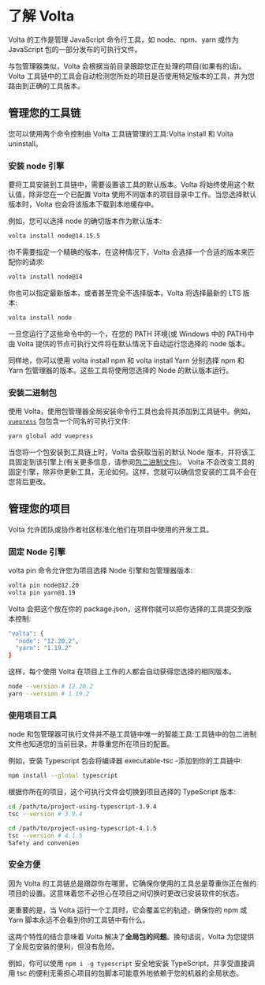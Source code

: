 # 了解 Volta

Volta 的工作是管理 JavaScript 命令行工具，如 node、npm、yarn 或作为 JavaScript 包的一部分发布的可执行文件。

与包管理器类似，Volta 会根据当前目录跟踪您正在处理的项目(如果有的话)。Volta 工具链中的工具会自动检测您所处的项目是否使用特定版本的工具，并为您路由到正确的工具版本。

## 管理您的工具链

您可以使用两个命令控制由 Volta 工具链管理的工具:Volta install 和 Volta uninstall。

### 安装 node 引擎

要将工具安装到工具链中，需要设置该工具的默认版本。Volta 将始终使用这个默认值，除非您在一个已配置 Volta 使用不同版本的项目目录中工作。当您选择默认版本时，Volta 也会将该版本下载到本地缓存中。

例如，您可以选择 node 的确切版本作为默认版本:

```bash
volta install node@14.15.5
```

你不需要指定一个精确的版本，在这种情况下，Volta 会选择一个合适的版本来匹配你的请求:

```bash
volta install node@14
```

你也可以指定最新版本，或者甚至完全不选择版本，Volta 将选择最新的 LTS 版本:

```bash
volta install node
```

一旦您运行了这些命令中的一个，在您的 PATH 环境(或 Windows 中的 PATH)中由 Volta 提供的节点可执行文件将在默认情况下自动运行您选择的 node 版本。

同样地，你可以使用 volta install npm 和 volta install Yarn 分别选择 npm 和 Yarn 包管理器的版本。这些工具将使用您选择的 Node 的默认版本运行。

### 安装二进制包

使用 Volta，使用包管理器全局安装命令行工具也会将其添加到工具链中。例如，[`vuepress`](https://www.npmjs.com/package/vuepress) 包包含一个同名的可执行文件:

```bash
yarn global add vuepress
```

当您将一个包安装到工具链上时，Volta 会获取当前的默认 Node 版本，并将该工具固定到该引擎上(有关更多信息，请参阅[包二进制文件](/advanced/packages#pinned-node-version))。
Volta 不会改变工具的固定引擎，除非你更新工具，无论如何。这样，您就可以确信您安装的工具不会在您背后更改。

## 管理您的项目

Volta 允许团队或协作者社区标准化他们在项目中使用的开发工具。

### 固定 Node 引擎

volta pin 命令允许您为项目选择 Node 引擎和包管理器版本:

```bash
volta pin node@12.20
volta pin yarn@1.19
```

Volta 会把这个放在你的 package.json，这样你就可以把你选择的工具提交到版本控制:

```bash
"volta": {
  "node": "12.20.2",
  "yarn": "1.19.2"
}
```

这样，每个使用 Volta 在项目上工作的人都会自动获得您选择的相同版本。

```bash
node --version # 12.20.2
yarn --version # 1.19.2
```

### 使用项目工具

node 和包管理器可执行文件并不是工具链中唯一的智能工具:工具链中的包二进制文件也知道您的当前目录，并尊重您所在项目的配置。

例如，安装 Typescript 包会将编译器 executable-tsc -添加到你的工具链中:

```bash
npm install --global typescript
```

根据你所在的项目，这个可执行文件会切换到项目选择的 TypeScript 版本:

```bash
cd /path/to/project-using-typescript-3.9.4
tsc --version # 3.9.4

cd /path/to/project-using-typescript-4.1.5
tsc --version # 4.1.5
Safety and convenien
```

### 安全方便

因为 Volta 的工具链总是跟踪你在哪里，它确保你使用的工具总是尊重你正在做的项目的设置。这意味着您不必担心在项目之间切换时更改已安装软件的状态。

更重要的是，当 Volta 运行一个工具时，它会覆盖它的轨迹，确保你的 npm 或 Yarn 脚本永远不会看到你的工具链中有什么。

这两个特性的结合意味着 Volta 解决了**全局包的问题**。换句话说，Volta 为您提供了全局包安装的便利，但没有危险。

例如，你可以使用 `npm i -g typescript` 安全地安装 TypeScript，并享受直接调用 tsc 的便利无需担心项目的包脚本可能意外地依赖于您的机器的全局状态。
